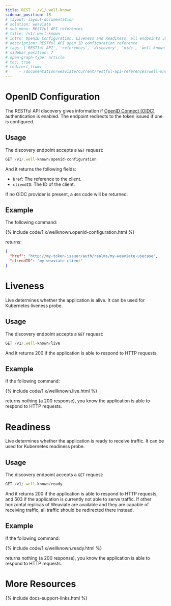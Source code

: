 ```yaml
---
title: REST - /v1/.well-known
sidebar_position: 18
# layout: layout-documentation
# solution: weaviate
# sub-menu: RESTful API references
# title: /v1/.well-known
# intro: OpenID Configuration, Liveness and Readiness, all endpoints under the .well-known endpoint, give you information about the configuration and status of the Weaviate instance.
# description: RESTful API open ID configuration reference
# tags: ['RESTful API', 'references', 'discovery', 'oidc', 'well-known']
# sidebar_position: 7
# open-graph-type: article
# toc: true
# redirect_from:
#     - /documentation/weaviate/current/restful-api-references/well-known.html
---
```


# OpenID Configuration
The RESTful API discovery gives information if [OpenID Connect (OIDC)](../configuration/authentication.html#openid-connect-oidc) authentication is enabled. The endpoint redirects to the token issued if one is configured.

## Usage

The discovery endpoint accepts a `GET` request:

```js
GET /v1/.well-known/openid-configuration
```

And it returns the following fields:
- `href`: The reference to the client.
- `cliendID`: The ID of the client.

If no OIDC provider is present, a `404` code will be returned.
  
## Example
The following command:

{% include code/1.x/wellknown.openid-configuration.html %}

returns:

```json
{
  "href": "http://my-token-issuer/auth/realms/my-weaviate-usecase",
  "cliendID": "my-weaviate-client"
}
```

# Liveness

Live determines whether the application is alive. It can be used for Kubernetes liveness probe.

## Usage

The discovery endpoint accepts a `GET` request:

```js
GET /v1/.well-known/live
```

And it returns 200 if the application is able to respond to HTTP requests.
  
## Example
If the following command:

{% include code/1.x/wellknown.live.html %}

returns nothing (a 200 response), you know the application is able to respond to HTTP requests.

# Readiness

Live determines whether the application is ready to receive traffic. It can be used for Kubernetes readiness probe.

## Usage

The discovery endpoint accepts a `GET` request:

```js
GET /v1/.well-known/ready
```

And it returns 200 if the application is able to respond to HTTP requests, and 503 if the application is currently not able to serve traffic. If other horizontal replicas of Weaviate are available and they are capable of receiving traffic, all traffic should be redirected there instead.
  
## Example
If the following command:

{% include code/1.x/wellknown.ready.html %}

returns nothing (a 200 response), you know the application is able to respond to HTTP requests.

# More Resources

{% include docs-support-links.html %}
